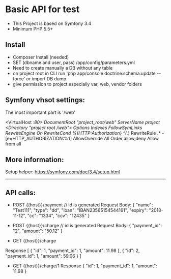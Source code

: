 Basic API for test
========================

- This Project is based on Symfony 3.4
- Minimum PHP 5.5+

Install
------------------------
- Composer Install (needed)
- SET (dbname and user, pass) /app/config/parameters.yml 
- Need to create manually a DB without any table
- on project root in CLI run 'php app/console doctrine:schema:update --force' or import DB dump
- give permission to project especially var, web, vendor folders

Symfony vhsot settings:
------------------------
The most important part is '/web'

<VirtualHost *:80>
    DocumentRoot "project_root/web"
    ServerName project
        <Directory "project root /web">
            Options Indexes FollowSymLinks
            RewriteEngine On
            RewriteCond %{HTTP:Authorization} ^(.*)
            RewriteRule .* - [e=HTTP_AUTHORIZATION:%1]
        AllowOverride All
        Order allow,deny
        Allow from all
        </Directory>
</VirtualHost>

More information:
------------------------
Setup helper: https://symfony.com/doc/3.4/setup.html





------------------------
API calls:
------------------------

- POST {{host}}/payment
// id is generated
Request Body:
{
    "name":  "Test111",
    "type":  "dd",
    "iban":  "IBAN23565154544161",
    "expiry": "2018-11-12",
    "cc":    "1334",
    "ccv":   "12435"
}

- POST {{host}}/charge
// id is generated
Request Body:
{
    "payment_id": "2",
    "amount": "50.12"
}

- GET {{host}}/charge

Response
[
    {
        "id": 1,
        "payment_id": 1,
        "amount": 11.98
    },
    {
        "id": 2,
        "payment_id": 1,
        "amount": 59.06
    }
]

- GET {{host}}/charge/1
Response
{
     "id": 1,
     "payment_id": 1,
     "amount": 11.98
}
